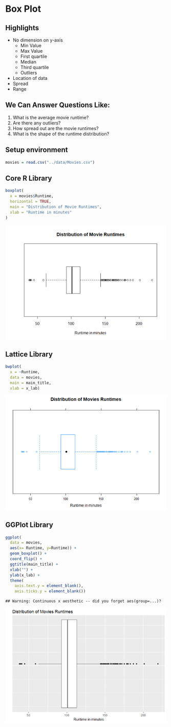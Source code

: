 # Box Plot

## Highlights

* No dimension on y-axis
    + Min Value
    + Max  Value
    + First quartile
    + Median
    + Third quartile
    + Outliers
* Location of data
* Spread
* Range

## We Can Answer Questions Like:

  1. What is the average movie runtime?
  2. Are there any outliers?
  3. How spread out are the movie runtimes?
  4. What is the shape of the runtime distribution?


## Setup environment

```r
movies = read.csv("../data/Movies.csv")
```

## Core R Library

```r
boxplot(
  x = movies$Runtime,
  horizontal = TRUE,
  main = "Distribution of Movie Runtimes",
  xlab = "Runtime in minutes"
)
```

![](../../images/statistics/box_plot_1.png)


## Lattice Library

``` r
bwplot(
  x = ~Runtime,
  data = movies,
  main = main_title,
  xlab = x_lab)
```

![](../../images/statistics/box_plot_2.png)

## GGPlot Library

``` r
ggplot(
  data = movies,
  aes(x= Runtime, y=Runtime)) +
  geom_boxplot() + 
  coord_flip() +
  ggtitle(main_title) + 
  xlab("") +
  ylab(x_lab) +
  theme(
    axis.text.y = element_blank(),
    axis.ticks.y = element_blank())
```

    ## Warning: Continuous x aesthetic -- did you forget aes(group=...)?

![](../../images/statistics/box_plot_3.png)